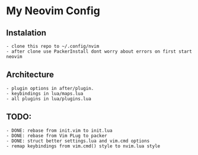 # My Neovim Config

## Instalation

    - clone this repo to ~/.config/nvim
    - after clone use PackerInstall dont worry about errors on first start neovim

## Architecture

    - plugin options in after/plugin.
    - keybindings in lua/maps.lua
    - all plugins in lua/plugins.lua

## TODO: 

    - DONE: rebase from init.vim to init.lua
    - DONE: rebase from Vim PLug to packer
    - DONE: struct better settings.lua and vim.cmd options
    - remap keybindings from vim.cmd() style to nvim.lua style

